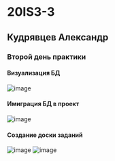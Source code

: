 # 20IS3-3 
## Кудрявцев Александр
### Второй день практики
#### Визуализация БД
![image](https://user-images.githubusercontent.com/123317540/219595635-503fe91e-546c-4b0f-8044-e2baae9190dd.png)
#### Имиграция БД в проект
![image](https://user-images.githubusercontent.com/123317540/219603048-b7e0d76a-3bba-422b-aa7e-5357ea14b724.png)

#### Создание доски заданий 
![image](https://user-images.githubusercontent.com/123317540/222697366-b2ec2b6c-d376-4491-bb77-3bc9d2a23287.png)
![image](https://user-images.githubusercontent.com/123317540/222697572-b1e26753-273b-44b9-8fe0-83bb85464c47.png)
